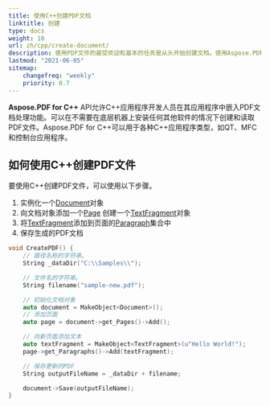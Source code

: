 ```yaml
---
title: 使用C++创建PDF文档
linktitle: 创建
type: docs
weight: 10
url: zh/cpp/create-document/
description: 使用PDF文件的最受欢迎和基本的任务是从头开始创建文档。使用Aspose.PDF for C++库。
lastmod: "2021-06-05"
sitemap:
    changefreq: "weekly"
    priority: 0.7
---
```


**Aspose.PDF for C++** API允许C++应用程序开发人员在其应用程序中嵌入PDF文档处理功能。可以在不需要在底层机器上安装任何其他软件的情况下创建和读取PDF文件。Aspose.PDF for C++可以用于各种C++应用程序类型，如QT、MFC和控制台应用程序。

## 如何使用C++创建PDF文件

要使用C++创建PDF文件，可以使用以下步骤。

1. 实例化一个[Document](https://reference.aspose.com/pdf/cpp/class/aspose.pdf.document)对象
1. 向文档对象添加一个[Page](https://reference.aspose.com/pdf/cpp/class/aspose.pdf.page/) 创建一个[TextFragment](https://reference.aspose.com/pdf/cpp/class/aspose.pdf.te_x_fragment/)对象
1. 将[TextFragment](https://reference.aspose.com/pdf/cpp/class/aspose.pdf.te_x_fragment/)添加到页面的[Paragraph](https://reference.aspose.com/pdf/cpp/class/aspose.pdf.paragraphs/)集合中
1. 保存生成的PDF文档

```cpp
void CreatePDF() {
    // 路径名称的字符串。
    String _dataDir("C:\\Samples\\");

    // 文件名的字符串。
    String filename("sample-new.pdf");

    // 初始化文档对象
    auto document = MakeObject<Document>();
    // 添加页面
    auto page = document->get_Pages()->Add();

    // 向新页面添加文本
    auto textFragment = MakeObject<TextFragment>(u"Hello World!");
    page->get_Paragraphs()->Add(textFragment);

    // 保存更新的PDF
    String outputFileName = _dataDir + filename;

    document->Save(outputFileName);
}
```